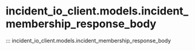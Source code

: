 # incident_io_client.models.incident_membership_response_body

::: incident_io_client.models.incident_membership_response_body